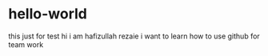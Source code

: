 # hello-world
this just for test
hi i am hafizullah rezaie i want to learn how to use github for team work
